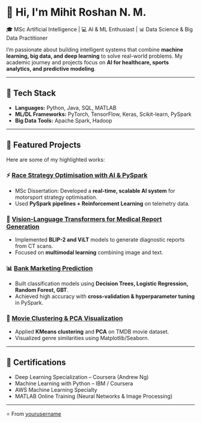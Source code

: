 # 👋 Hi, I'm Mihit Roshan N. M.  

🎓 MSc Artificial Intelligence | 💻 AI & ML Enthusiast | 📊 Data Science & Big Data Practitioner  

I’m passionate about building intelligent systems that combine **machine learning, big data, and deep learning** to solve real-world problems. My academic journey and projects focus on **AI for healthcare, sports analytics, and predictive modeling**.  

---

## 🔧 Tech Stack
- **Languages:** Python, Java, SQL, MATLAB 
- **ML/DL Frameworks:** PyTorch, TensorFlow, Keras, Scikit-learn, PySpark  
- **Big Data Tools:** Apache Spark, Hadoop    

---

## 📌 Featured Projects
Here are some of my highlighted works:  

### ⚡ [Race Strategy Optimisation with AI & PySpark](https://github.com/yourusername/race-strategy-optimization)
- MSc Dissertation: Developed a **real-time, scalable AI system** for motorsport strategy optimisation.  
- Used **PySpark pipelines + Reinforcement Learning** on telemetry data.  

### 🧠 [Vision-Language Transformers for Medical Report Generation](https://github.com/yourusername/medical-report-generation)
- Implemented **BLIP-2 and ViLT** models to generate diagnostic reports from CT scans.  
- Focused on **multimodal learning** combining image and text.  

### 📊 [Bank Marketing Prediction](https://github.com/yourusername/bank-marketing-classifier)
- Built classification models using **Decision Trees, Logistic Regression, Random Forest, GBT**.  
- Achieved high accuracy with **cross-validation & hyperparameter tuning** in PySpark.  

### 🎥 [Movie Clustering & PCA Visualization](https://github.com/yourusername/movie-clustering)
- Applied **KMeans clustering** and **PCA** on TMDB movie dataset.  
- Visualized genre similarities using Matplotlib/Seaborn.  

---

## 📜 Certifications
- Deep Learning Specialization – Coursera (Andrew Ng)  
- Machine Learning with Python – IBM / Coursera  
- AWS Machine Learning Specialty  
- MATLAB Online Training (Neural Networks & Image Processing)  

---


⭐️ From [yourusername](https://github.com/mihitzx10r)
